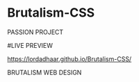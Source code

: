 # Brutalism-CSS

PASSION PROJECT

#LIVE PREVIEW

https://lordadhaar.github.io/Brutalism-CSS/

BRUTALISM WEB DESIGN